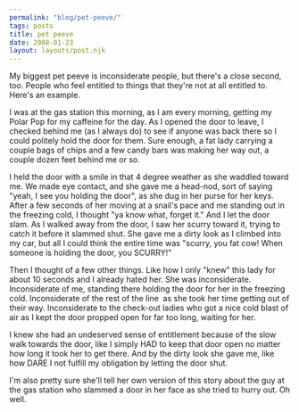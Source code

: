 ```yaml
---
permalink: "blog/pet-peeve/"
tags: posts
title: pet peeve
date: 2008-01-23
layout: layouts/post.njk
---
```


My biggest pet peeve is inconsiderate people, but there's a close second, too. People who feel entitled to things that they're not at all entitled to. Here's an example.

I was at the gas station this morning, as I am every morning, getting my Polar Pop for my caffeine for the day. As I opened the door to leave, I checked behind me (as I always do) to see if anyone was back there so I could politely hold the door for them. Sure enough, a fat lady carrying a couple bags of chips and a few candy bars was making her way out, a couple dozen feet behind me or so. 

I held the door with a smile in that 4 degree weather as she waddled toward me. We made eye contact, and she gave me a head-nod, sort of saying "yeah, I see you holding the door", as she dug in her purse for her keys. After a few seconds of her moving at a snail's pace and me standing out in the freezing cold, I thought "ya know what, forget it." And I let the door slam. As I walked away from the door, I saw her scurry toward it, trying to catch it before it slammed shut. She gave me a dirty look as I climbed into my car, but all I could think the entire time was "scurry, you fat cow! When someone is holding the door, you SCURRY!"

Then I thought of a few other things. Like how I only "knew" this lady for about 10 seconds and I already hated her. She was inconsiderate. Inconsiderate of me, standing there holding the door for her in the freezing cold. Inconsiderate of the rest of the line&nbsp; as she took her time getting out of their way. Inconsiderate to the check-out ladies who got a nice cold blast of air as I kept the door propped open for far too long, waiting for her.

I knew she had an undeserved sense of entitlement because of the slow walk towards the door, like I simply HAD to keep that door open no matter how long it took her to get there. And by the dirty look she gave me, like how DARE I not fulfill my obligation by letting the door shut. 

I'm also pretty sure she'll tell her own version of this story about the guy at the gas station who slammed a door in her face as she tried to hurry out. Oh well.